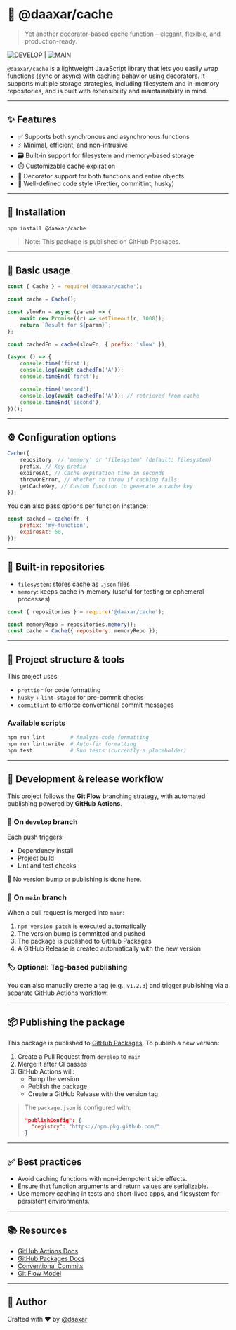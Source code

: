 # 🧠 @daaxar/cache

> Yet another decorator-based cache function – elegant, flexible, and production-ready.

[![DEVELOP](https://github.com/daaxar/cache/actions/workflows/nodejs.develop.yml/badge.svg)](https://github.com/daaxar/cache/actions/workflows/nodejs.develop.yml) | [![MAIN](https://github.com/daaxar/cache/actions/workflows/nodejs.main.yml/badge.svg)](https://github.com/daaxar/cache/actions/workflows/nodejs.main.yml)

`@daaxar/cache` is a lightweight JavaScript library that lets you easily wrap functions (sync or async) with caching behavior using decorators. It supports multiple storage strategies, including filesystem and in-memory repositories, and is built with extensibility and maintainability in mind.

---

## ✨ Features

- ✅ Supports both synchronous and asynchronous functions
- ⚡ Minimal, efficient, and non-intrusive
- 🗃️ Built-in support for filesystem and memory-based storage
- ⏱️ Customizable cache expiration
- 🧱 Decorator support for both functions and entire objects
- 🎯 Well-defined code style (Prettier, commitlint, husky)

---

## 🚀 Installation

```bash
npm install @daaxar/cache
```

> Note: This package is published on GitHub Packages.

---

## 🧪 Basic usage

```js
const { Cache } = require('@daaxar/cache');

const cache = Cache();

const slowFn = async (param) => {
    await new Promise((r) => setTimeout(r, 1000));
    return `Result for ${param}`;
};

const cachedFn = cache(slowFn, { prefix: 'slow' });

(async () => {
    console.time('first');
    console.log(await cachedFn('A'));
    console.timeEnd('first');

    console.time('second');
    console.log(await cachedFn('A')); // retrieved from cache
    console.timeEnd('second');
})();
```

---

## ⚙️ Configuration options

```js
Cache({
    repository, // 'memory' or 'filesystem' (default: filesystem)
    prefix, // Key prefix
    expiresAt, // Cache expiration time in seconds
    throwOnError, // Whether to throw if caching fails
    getCacheKey, // Custom function to generate a cache key
});
```

You can also pass options per function instance:

```js
const cached = cache(fn, {
    prefix: 'my-function',
    expiresAt: 60,
});
```

---

## 🧩 Built-in repositories

- `filesystem`: stores cache as `.json` files
- `memory`: keeps cache in-memory (useful for testing or ephemeral processes)

```js
const { repositories } = require('@daaxar/cache');

const memoryRepo = repositories.memory();
const cache = Cache({ repository: memoryRepo });
```

---

## 🧰 Project structure & tools

This project uses:

- `prettier` for code formatting
- `husky` + `lint-staged` for pre-commit checks
- `commitlint` to enforce conventional commit messages

### Available scripts

```bash
npm run lint        # Analyze code formatting
npm run lint:write  # Auto-fix formatting
npm test            # Run tests (currently a placeholder)
```

---

## 🔁 Development & release workflow

This project follows the **Git Flow** branching strategy, with automated publishing powered by **GitHub Actions**.

### 🧪 On `develop` branch

Each push triggers:

- Dependency install
- Project build
- Lint and test checks

🛑 No version bump or publishing is done here.

### 🚀 On `main` branch

When a pull request is merged into `main`:

1. `npm version patch` is executed automatically
2. The version bump is committed and pushed
3. The package is published to GitHub Packages
4. A GitHub Release is created automatically with the new version

### 🏷️ Optional: Tag-based publishing

You can also manually create a tag (e.g., `v1.2.3`) and trigger publishing via a separate GitHub Actions workflow.

---

## 📦 Publishing the package

This package is published to [GitHub Packages](https://github.com/features/packages). To publish a new version:

1. Create a Pull Request from `develop` to `main`
2. Merge it after CI passes
3. GitHub Actions will:
    - Bump the version
    - Publish the package
    - Create a GitHub Release with the version tag

> The `package.json` is configured with:
>
> ```json
> "publishConfig": {
>   "registry": "https://npm.pkg.github.com/"
> }
> ```

---

## ✅ Best practices

- Avoid caching functions with non-idempotent side effects.
- Ensure that function arguments and return values are serializable.
- Use memory caching in tests and short-lived apps, and filesystem for persistent environments.

---

## 📚 Resources

- [GitHub Actions Docs](https://docs.github.com/en/actions)
- [GitHub Packages Docs](https://docs.github.com/en/packages)
- [Conventional Commits](https://www.conventionalcommits.org/)
- [Git Flow Model](https://nvie.com/posts/a-successful-git-branching-model/)

---

## 👤 Author

Crafted with ❤️ by [@daaxar](https://github.com/daaxar)
